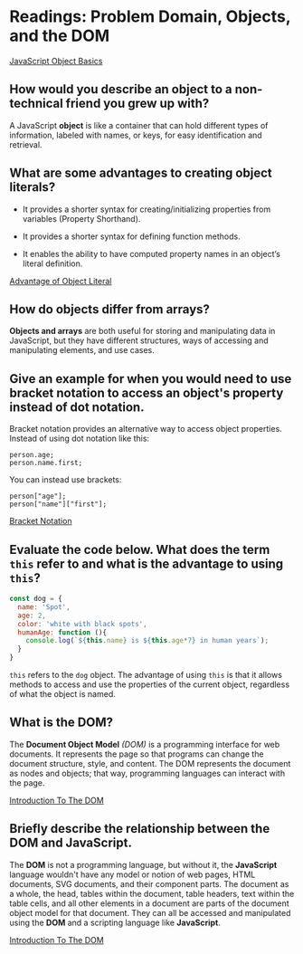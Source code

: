 # Readings: Problem Domain, Objects, and the DOM

[JavaScript Object Basics](https://developer.mozilla.org/en-US/docs/Learn/JavaScript/Objects/Basics)

## How would you describe an object to a non-technical friend you grew up with?

A JavaScript **object** is like a container that can hold different types of information, labeled with names, or keys, for easy identification and retrieval.

## What are some advantages to creating object literals?

- It provides a shorter syntax for creating/initializing properties from variables (Property Shorthand).

- It provides a shorter syntax for defining function methods.

- It enables the ability to have computed property names in an object’s literal definition.

[Advantage of Object Literal](https://dotnettutorials.net/lesson/javascript-object-using-object-literal/)

## How do objects differ from arrays?

**Objects and arrays** are both useful for storing and manipulating data in JavaScript, but they have different structures, ways of accessing and manipulating elements, and use cases.

## Give an example for when you would need to use bracket notation to access an object's property instead of dot notation.

Bracket notation provides an alternative way to access object properties. Instead of using dot notation like this:

```
person.age;
person.name.first;
```

You can instead use brackets:

```
person["age"];
person["name"]["first"];
```
[Bracket Notation](https://developer.mozilla.org/en-US/docs/Learn/JavaScript/Objects/Basics)

## Evaluate the code below. What does the term `this` refer to and what is the advantage to using `this`?

```js
const dog = {
  name: 'Spot',
  age: 2,
  color: 'white with black spots',
  humanAge: function (){
    console.log(`${this.name} is ${this.age*7} in human years`);
  }
}
```

 `this` refers to the `dog` object. The advantage of using `this` is that it allows methods to access and use the properties of the current object, regardless of what the object is named.

## What is the DOM?

The **Document Object Model** _(DOM)_ is a programming interface for web documents. It represents the page so that programs can change the document structure, style, and content. The DOM represents the document as nodes and objects; that way, programming languages can interact with the page.

[Introduction To The DOM](https://developer.mozilla.org/en-US/docs/Web/API/Document_Object_Model/Introduction)

## Briefly describe the relationship between the DOM and JavaScript.

The **DOM** is not a programming language, but without it, the **JavaScript** language wouldn't have any model or notion of web pages, HTML documents, SVG documents, and their component parts. The document as a whole, the head, tables within the document, table headers, text within the table cells, and all other elements in a document are parts of the document object model for that document. They can all be accessed and manipulated using the **DOM** and a scripting language like **JavaScript**.

[Introduction To The DOM](https://developer.mozilla.org/en-US/docs/Web/API/Document_Object_Model/Introduction)
